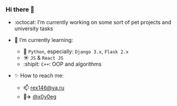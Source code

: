 ### Hi there 👋

- :octocat: I’m currently working on some sort of pet projects and university tasks

- :mag_right: I’m currently learning:
  - :snake: `Python`, especially: `Django 3.x`, `Flask 2.x`
  - :sunny: `JS` & `React JS`
  - :shipit: `C++`: OOP and algorithms

- :sparkles: How to reach me: 
  - :mailbox: rex146@ya.ru
  - :page_facing_up::airplane: [@x0y0eg](https://t.me/x0y0eg)
